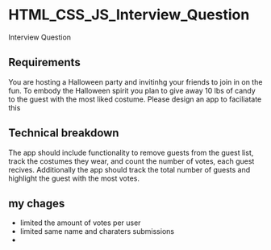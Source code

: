 # HTML_CSS_JS_Interview_Question
Interview Question 

## Requirements

You are hosting a Halloween party and invitinhg your friends to join in on the fun. To embody the Halloween spirit you plan to give away 10 lbs of candy to the guest with the most liked costume. Please design an app to faciliatate this

## Technical breakdown

The app should include functionality to remove guests from the guest list, track the costumes they wear, and count the number of votes, each guest recives. Additionally the app should track the total number of guests and highlight the guest with the most votes.

## my chages

- limited the amount of votes per user
- limited same name and charaters submissions
- 
